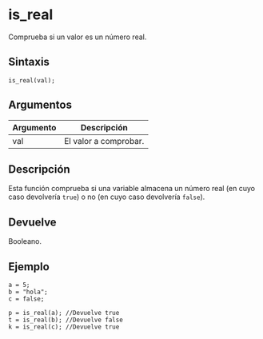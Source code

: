 # is_real

Comprueba si un valor es un número real.

## Sintaxis

  
```gml  
is_real(val);  
```  

## Argumentos

Argumento|Descripción|  
---|---|  
val|El valor a comprobar.|  

## Descripción

Esta función comprueba si una variable almacena un número real (en cuyo caso devolvería `true`) o no (en cuyo caso devolvería `false`).

## Devuelve

Booleano.

## Ejemplo

  
```gml  
a = 5;  
b = "hola";  
c = false;  
  
p = is_real(a); //Devuelve true  
t = is_real(b); //Devuelve false  
k = is_real(c); //Devuelve true  
```